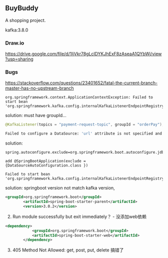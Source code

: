 ## BuyBuddy

A shopping project.

kafka:3.8.0

### Draw.io
https://drive.google.com/file/d/1IjVkr78gLclDYKJhExF8zAseaA1QYbWj/view?usp=sharing


### Bugs
https://stackoverflow.com/questions/23401652/fatal-the-current-branch-master-has-no-upstream-branch
```text
org.springframework.context.ApplicationContextException: Failed to start bean 'org.springframework.kafka.config.internalKafkaListenerEndpointRegistry'
```
solution: must have groupId...
```java
@KafkaListener(topics = "payment-request-topic", groupId = "orderPay");
```

```bash
Failed to configure a DataSource: 'url' attribute is not specified and no embedded datasource could be configured.
```
solution:
```text
spring.autoconfigure.exclude=org.springframework.boot.autoconfigure.jdbc.DataSourceAutoConfiguration

add @SpringBootApplication(exclude = {DataSourceAutoConfiguration.class })
```
```text
Failed to start bean 'org.springframework.kafka.config.internalKafkaListenerEndpointRegistry'
```
solution: springboot version not match kafka version, 
```xml
<groupId>org.springframework.boot</groupId>
        <artifactId>spring-boot-starter-parent</artifactId>
        <version>3.0.2</version>
```
2. Run module successfully but exit immediately？ - 没添加web依赖
```xml
<dependency>
            <groupId>org.springframework.boot</groupId>
            <artifactId>spring-boot-starter-web</artifactId>
        </dependency>
```
3. 405 Method Not Allowed: get, post, put, delete 搞错了